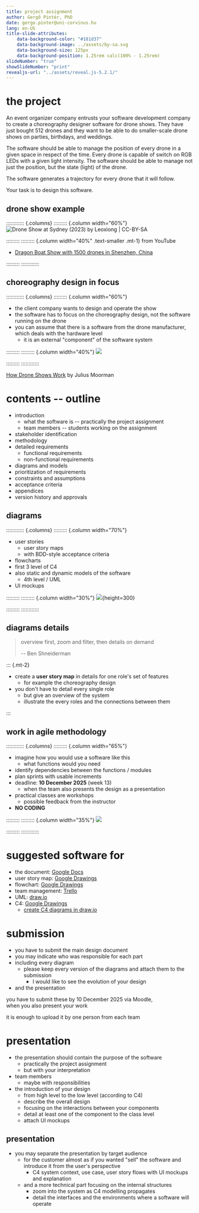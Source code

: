 ```yaml
---
title: project assignment
author: Gergő Pintér, PhD
date: gergo.pinter@uni-corvinus.hu
lang: en-US
title-slide-attributes:
    data-background-color: "#181d37"
    data-background-image: ../assets/by-sa.svg
    data-background-size: 125px
    data-background-position: 1.25rem calc(100% - 1.25rem)
slideNumber: "true"
showSlideNumber: "print"
revealjs-url: "../assets/reveal.js-5.2.1/"
---
```


# the project

An event organizer company entrusts your software development company to create a choreography designer software for drone shows.
They have just bought 512 drones and they want to be able to do smaller-scale drone shows on parties, birthdays, and weddings.

The software should be able to manage the position of every drone in a given space in respect of the time.
Every drone is capable of switch on RGB LEDs with a given light intensity.
The software should be able to manage not just the position, but the state (light) of the drone.

The software generates a trajectory for every drone that it will follow.

Your task is to design this software.


## drone show example

:::::::::::: {.columns}
::::::::: {.column width="60%"}
![Drone Show at Sydney (2023) by Leoxiong | [CC-BY-SA](https://creativecommons.org/licenses/by-sa/4.0/deed.en)](figures/borrowed/wikipedia/drone_show_at_sydney_2023.jpg)

:::::::::
::::::::: {.column width="40%" .text-smaller .mt-1}
from YouTube

- [Dragon Boat Show with 1500 drones in Shenzhen, China](https://www.youtube.com/watch?v=3G1KBu6H6BM)

:::::::::
::::::::::::


## choreography design in focus

:::::::::::: {.columns}
::::::::: {.column width="60%"}
- the client company wants to design and operate the show
- the software has to focus on the choreography design, not the software running on the drone
- you can assume that there is a software from the drone manufacturer, which deals with the hardware level
    - it is an external "component" of the software system

:::::::::
::::::::: {.column width="40%"}
![](figures/choreographer/viewport.drawio.svg)

:::::::::
::::::::::::

[How Drone Shows Work](https://www.youtube.com/watch?v=7fKfBb7x9WQ) by Julius Moorman
    

# contents -- outline

- introduction
    - what the software is -- practically the project assignment
    - team members -- students working on the assignment
- stakeholder identification
- methodology
- detailed requirements
    - functional requirements
    - non-functional requirements
- diagrams and models
- prioritization of requirements
- constraints and assumptions
- acceptance criteria
- appendices
- version history and approvals


## diagrams

:::::::::::: {.columns}
::::::::: {.column width="70%"}
- user stories
    - user story maps
    - with BDD-style acceptance criteria
- flowcharts
- first 3 level of C4
- also static and dynamic models of the software
    - 4th level / UML
- UI mockups

:::::::::
::::::::: {.column width="30%"}
![](figures/publicdomainvectors/paperboard-flowchart.svg){height=300}

:::::::::
::::::::::::


## diagrams details

> overview first, zoom and filter, then details on demand
>
> -- Ben Shneiderman

::: {.mt-2}
- create a **user story map** in details for one role's set of features
    - for example the choreography design
- you don't have to detail every single role
    - but give an overview of the system
    - illustrate the every roles and the connections between them

:::

    
## work in agile methodology

:::::::::::: {.columns}
::::::::: {.column width="65%"}
- imagine how you would use a software like this
    - what functions would you need
- identify dependencies between the functions / modules
- plan sprints with usable increments
- deadline: **10 December 2025** (week 13)
    - when the team also presents the design as a presentation
- practical classes are workshops
    - possible feedback from the instructor
- **NO CODING**

:::::::::
::::::::: {.column width="35%"}
![](figures/publicdomainvectors/business-ideas-development.svg)

:::::::::
::::::::::::


# suggested software for

- the document: [Google Docs](https://docs.google.com/docs)
- user story map: [Google Drawings](https://docs.google.com/drawings)
- flowchart: [Google Drawings](https://docs.google.com/drawings)
- team management: [Trello](https://trello.com/)
- UML: [draw.io](https://app.diagrams.net/)
- C4: [Google Drawings](https://docs.google.com/drawings)
    - [create C4 diagrams in draw.io](https://www.drawio.com/blog/c4-modelling)


# submission

- you have to submit the main design document
- you may indicate who was responsible for each part
- including every diagram
    - please keep every version of the diagrams and attach them to the submission
        - I would like to see the evolution of your design
- and the presentation

you have to submit these by 10 December 2025 via Moodle,<br>when you also present your work

it is enough to upload it by one person from each team

# presentation

- the presentation should contain the purpose of the software
    - practically the project assignment
    - but with your interpretation
- team members
    - maybe with responsibilities
- the introduction of your design
    - from high level to the low level (according to C4)
    - describe the overall design
    - focusing on the interactions between your components
    - detail at least one of the component to the class level
    - attach UI mockups

    
## presentation

- you may separate the presentation by target audience
    - for the customer almost as if you wanted "sell" the software and introduce it from the user's perspective
        - C4 system context, use case, user story flows with UI mockups and explanation
    - and a more technical part focusing on the internal structures
        - zoom into the system as C4 modelling propagates
        - detail the interfaces and the environments where a software will operate
